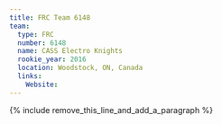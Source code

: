 ```yaml
---
title: FRC Team 6148
team:
  type: FRC
  number: 6148
  name: CASS Electro Knights
  rookie_year: 2016
  location: Woodstock, ON, Canada
  links:
    Website:
---
```


{% include remove_this_line_and_add_a_paragraph %}
